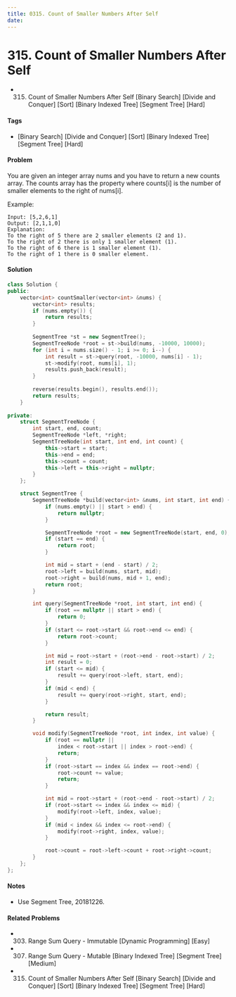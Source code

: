 ```yaml
---
title: 0315. Count of Smaller Numbers After Self
date: 
---
```


# 315. Count of Smaller Numbers After Self
- 315. Count of Smaller Numbers After Self [Binary Search] [Divide and Conquer] [Sort] [Binary Indexed Tree] [Segment Tree] [Hard]

#### Tags
- [Binary Search] [Divide and Conquer] [Sort] [Binary Indexed Tree] [Segment Tree] [Hard]

#### Problem
You are given an integer array nums and you have to return a new counts array. The counts array has the property where counts[i] is the number of smaller elements to the right of nums[i].

Example:

    Input: [5,2,6,1]
    Output: [2,1,1,0] 
    Explanation:
    To the right of 5 there are 2 smaller elements (2 and 1).
    To the right of 2 there is only 1 smaller element (1).
    To the right of 6 there is 1 smaller element (1).
    To the right of 1 there is 0 smaller element.

#### Solution
``` C++
class Solution {
public:
    vector<int> countSmaller(vector<int> &nums) {
        vector<int> results;
        if (nums.empty()) {
            return results;
        }
        
        SegmentTree *st = new SegmentTree();
        SegmentTreeNode *root = st->build(nums, -10000, 10000);
        for (int i = nums.size() - 1; i >= 0; i--) {
            int result = st->query(root, -10000, nums[i] - 1);
            st->modify(root, nums[i], 1);
            results.push_back(result);
        }
        
        reverse(results.begin(), results.end());
        return results;
    }
    
private:
    struct SegmentTreeNode {
        int start, end, count;
        SegmentTreeNode *left, *right;
        SegmentTreeNode(int start, int end, int count) {
            this->start = start;
            this->end = end;
            this->count = count;
            this->left = this->right = nullptr;
        }
    };

    struct SegmentTree {
        SegmentTreeNode *build(vector<int> &nums, int start, int end) {
            if (nums.empty() || start > end) {
                return nullptr;
            }

            SegmentTreeNode *root = new SegmentTreeNode(start, end, 0);
            if (start == end) {
                return root;
            }

            int mid = start + (end - start) / 2;
            root->left = build(nums, start, mid);
            root->right = build(nums, mid + 1, end);
            return root;
        }

        int query(SegmentTreeNode *root, int start, int end) {
            if (root == nullptr || start > end) {
                return 0;
            }
            if (start <= root->start && root->end <= end) {
                return root->count;
            }

            int mid = root->start + (root->end - root->start) / 2;
            int result = 0;
            if (start <= mid) {
                result += query(root->left, start, end);
            }
            if (mid < end) {
                result += query(root->right, start, end);
            }

            return result;
        }

        void modify(SegmentTreeNode *root, int index, int value) {
            if (root == nullptr || 
                index < root->start || index > root->end) {
                return;
            }
            if (root->start == index && index == root->end) {
                root->count += value;
                return;
            }

            int mid = root->start + (root->end - root->start) / 2;
            if (root->start <= index && index <= mid) {
                modify(root->left, index, value);
            }
            if (mid < index && index <= root->end) {
                modify(root->right, index, value);
            }

            root->count = root->left->count + root->right->count;
        }
    };
};
```

#### Notes
- Use Segment Tree, 20181226.

#### Related Problems
- 303. Range Sum Query - Immutable [Dynamic Programming] [Easy]
- 307. Range Sum Query - Mutable [Binary Indexed Tree] [Segment Tree] [Medium]
- 315. Count of Smaller Numbers After Self [Binary Search] [Divide and Conquer] [Sort] [Binary Indexed Tree] [Segment Tree] [Hard]
